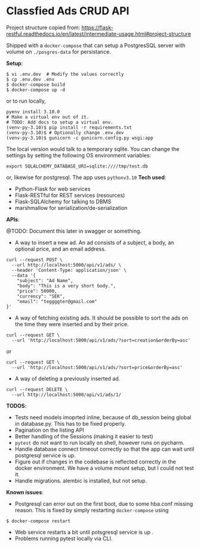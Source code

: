 # Classfied Ads CRUD API  

Project structure copied from: https://flask-restful.readthedocs.io/en/latest/intermediate-usage.html#project-structure

Shipped with a `docker-compose` that can setup a PostgresSQL server with 
volume on `./posgres-data` for persistance.  

**Setup**: 
```
$ vi .env.dev  # Modify the values correctly 
$ cp .env.dev .env  
$ docker-compose build
$ docker-compose up -d
```
or to run locally, 
```
pyenv install 3.10.0 
# Make a virtual env out of it.
# TODO: Add docs to setup a virtual env.  
(venv-py-3.10)$ pip install -r requirements.txt 
(venv-py-3.10)$ # Optionally change .env.dev 
(venv-py-3.10)$ gunicorn -c gunicorn.config.py wsgi:app
```
The local version would talk to a temporary sqlite. You can change the 
settings by setting the following OS environment variables: 
```
export SQLALCHEMY_DATABASE_URI=sqlite:////tmp/test.db
```
or, likewise for postgresql. The app uses `pythonv3.10` 
**Tech used**:
- Python-Flask for web services 
- Flask-RESTful for REST services (resources)
- Flask-SQLAlchemy for talking to DBMS 
- marshmallow for serialization/de-serialization

**APIs**: 

@TODO: Document this later in swagger or something. 
* A way to insert a new ad. An ad consists of a subject, a body, an optional 
price, and
an email address.
```
curl --request POST \
  --url http://localhost:5000/api/v1/ads/ \
  --header 'Content-Type: application/json' \
  --data '{
	"subject": "Ad Name", 
	"body": "This is a very short body.", 
	"price": 50000, 
	"currency": "SEK", 
	"email": "teggggter@gmail.com"
}'
```

* A way of fetching existing ads. It should be possible to sort the ads on the time they
were inserted and by their price.
```
curl --request GET \
  --url 'http://localhost:5000/api/v1/ads/?sort=creation&orderBy=asc'
```
or 
```
curl --request GET \
  --url 'http://localhost:5000/api/v1/ads/?sort=price&orderBy=asc'
```
- A way of deleting a previously inserted ad.
```
curl --request DELETE \
  --url http://localhost:5000/api/v1/ads/1/
```



**TODOS**: 
- Tests need models imoprted inline, because of db_session being global in 
  database.py. This has to be fixed properly. 
- Pagination on the listing API
- Better handling of the Sessions (making it easier to test)
- `pytest` do not want to run locally on shell, however runs on pycharm.
- Handle database connect timeout correctly so that the app can wait until 
  postgresql service is up. 
- Figure out if changes in the codebase is reflected correctly in the 
  docker environment. We have a volume mount setup, but I could not test it. 
- Handle migrations. alembic is installed, but not setup. 


**Known issues**: 
- Postgresql can error out on the first boot, due to some hba.conf missing 
  reason. This is fixed by simply restarting `docker-compose` using
```
$ docker-compose restart 
```
- Web service restarts a bit until potsgresql service is up .
- Problems running pytest locally via CLI. 
